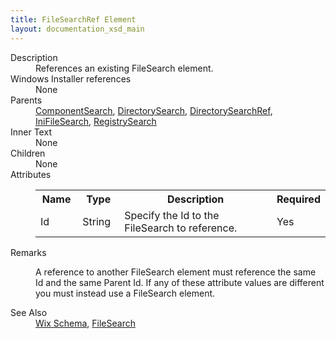```yaml
---
title: FileSearchRef Element
layout: documentation_xsd_main
---
```

<dl>
  <dt>Description</dt>
  <dd>References an existing FileSearch element.</dd>
  <dt>Windows Installer references</dt>
  <dd>None</dd>
  <dt>Parents</dt>
  <dd>
    <a href="../componentsearch/">ComponentSearch</a>, <a href="../directorysearch/">DirectorySearch</a>, <a href="../directorysearchref/">DirectorySearchRef</a>, <a href="../inifilesearch/">IniFileSearch</a>, <a href="../registrysearch/">RegistrySearch</a></dd>
  <dt>Inner Text</dt>
  <dd>None</dd>
  <dt>Children</dt>
  <dd>None</dd>
  <dt>Attributes</dt>
  <dd>
    <table cellspacing="0" cellpadding="0" class="schema">
      <tr>
        <th width="15%">Name</th>
        <th width="15%">Type</th>
        <th width="65%">Description</th>
        <th width="15%">Required</th>
      </tr>
      <tr>
        <td>Id</td>
        <td>String</td>
        <td>Specify the Id to the FileSearch to reference.</td>
        <td>Yes</td>
      </tr>
    </table>
  </dd>
  <dt>Remarks</dt>
  <dd><p>A reference to another FileSearch element must reference the same Id and the same Parent Id. If any of these attribute values are different you must instead use a FileSearch element.</p></dd>
  <dt>See Also</dt>
  <dd>
    <a href="../">Wix Schema</a>, <a href="../filesearch/">FileSearch</a></dd>
</dl>
